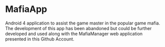 # MafiaApp
Android 4 application to assist the game master in the popular game mafia.
The development of this app has been abandoned but could be further developed and used along with the MafiaManager web application presented in this Github Account.
